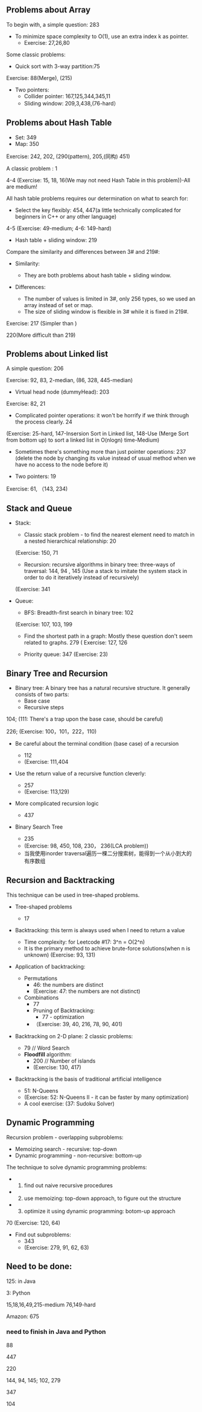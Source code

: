 ## Problems about Array

To begin with, a simple question: 283

+ To minimize space complexity to O(1), use an extra index k as pointer.
	+ Exercise: 27,26,80

Some classic problems:

+ Quick sort with 3-way partition:75

Exercise: 88(Merge), (215)

+ Two pointers:
	+ Collider pointer: 167,125,344,345,11
	+ Sliding window: 209,3,438,(76-hard）

## Problems about Hash Table

+ Set: 349
+ Map: 350

Exercise: 242, 202, (290(pattern), 205,(同构) 451)

A classic problem : 1

4-4 (Exercise: 15, 18, 16(We may not need Hash Table in this problem))-All are medium!

All hash table problems requires our determination on what to search for:

+ Select the key flexibly: 454, 447(a little technically complicated for beginners in C++ or any other language)

4-5 (Exercise: 49-medium; 4-6: 149-hard)

+ Hash table + sliding window: 219

Compare the similarity and differences between 3# and 219#:

+ Similarity: 
	+ They are both problems about hash table + sliding window.

+ Differences:
	+ The number of values is limited in 3#, only 256 types, so we used an array instead of set or map.
	+ The size of sliding window is flexible in 3# while it is fixed in 219#.

Exercise: 217 (Simpler than )

220(More difficult than 219)

## Problems about Linked list

A simple question: 206

Exercise: 92, 83, 2-median, (86, 328, 445-median)

+ Virtual head node (dummyHead): 203

Exercise: 82, 21

+ Complicated pointer operations: it won't be horrify if we think through the process clearly. 24

(Exercise: 25-hard, 147-Insersion Sort in Linked list, 148-Use (Merge Sort from bottom up) to sort a linked list in O(nlogn) time-Medium)

+ Sometimes there's something more than just pointer operations: 237 (delete the node by changing its value instead of usual method when we have no access to the node before it)

+ Two pointers: 19

Exercise: 61, （143, 234)


## Stack and Queue

+ Stack:

	+ Classic stack problem - to find the nearest element need to match in a nested hierarchical relationship: 20

	(Exercise: 150, 71

	+ Recursion: recursive algorithms in binary tree: three-ways of traversal: 144, 94 , 145 (Use a stack to imitate the system stack in order to do it iteratively instead of recursively)

	(Exercise: 341

+ Queue:

	+ BFS: Breadth-first search in binary tree: 102

	(Exercise: 107, 103, 199

	+ Find the shortest path in a graph: Mostly these question don't seem related to graphs. 279
	( Exercise: 127, 126

	+ Priority queue: 347
	(Exercise: 23)

## Binary Tree and Recursion

+ Binary tree: A binary tree has a natural recursive structure. It generally consists of two parts: 
	+ Base case
	+ Recursive steps 

104; (111: There's a trap upon the base case, should be careful)

226; (Exercise: 100，101，222，110) 

+ Be careful about the terminal condition (base case) of a recursion
	+ 112
	+ (Exercise: 111,404

+ Use the return value of a recursive function cleverly:
	+ 257
	+ (Exercise: 113,129)

+ More complicated recursion logic
	+ 437

+ Binary Search Tree
	+ 235
	+ (Exercise: 98, 450, 108, 230， 236(LCA problem))
	+ 当我使用inorder traversal遍历一棵二分搜索树，能得到一个从小到大的有序数组

## Recursion and Backtracking

This technique can be used in tree-shaped problems.
+ Tree-shaped problems
	+ 17

+ Backtracking: this term is always used when I need to return a value
	+ Time complexity: for Leetcode #17: 3^n = O(2^n)
	+ It is the primary method to achieve brute-force solutions(when n is unknown)
(Exercise: 93, 131)

+ Application of backtracking:
	+ Permutations
		+ 46: the numbers are distinct
		+ (Exercise: 47: the numbers are not distinct)
	+ Combinations
		+ 77
		+ Pruning of Backtracking:
			+ 77 - optimization
		+ （Exercise: 39, 40, 216, 78, 90, 401)

+ Backtracking on 2-D plane: 2 classic problems:
	+ 79 // Word Search
	+ **Floodfill** algorithm: 
		+ 200 // Number of islands
		+ (Exercise: 130, 417)

+ Backtracking is the basis of traditional artificial intelligence
	+ 51: N-Queens
	+ (Exercise: 52: N-Queens II - it can be faster by many optimization)
	+ A cool exercise: (37: Sudoku Solver)

## Dynamic Programming

Recursion problem - overlapping subproblems:
+ Memoizing search - recursive: top-down
+ Dynamic programming - non-recursive: bottom-up

The technique to solve dynamic programming problems:
+ 1. find out naive recursive procedures
+ 2. use memoizing: top-down approach, to figure out the structure
+ 3. optimize it using dynamic programming: botom-up approach

70
(Exercise: 120, 64)

+ Find out subproblems:
	+ 343
	+ (Exercise: 279, 91, 62, 63)


## Need to be done:

125: in Java

3: Python

15,18,16,49,215-medium  76,149-hard

Amazon: 675

### need to finish in Java and Python

88

447

220

144, 94, 145; 102, 279



347

104
